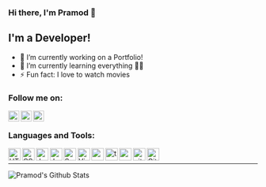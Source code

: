 ### Hi there, I'm Pramod 👋

## I'm a Developer! 
- 🔭 I’m currently working on a Portfolio!
- 🌱 I’m currently learning everything 🤣:rofl:
- ⚡ Fun fact: I love to watch movies

### Follow me on:

[<img align="left" alt="rjpramod | Twitter" width="22px" src="https://cdn.jsdelivr.net/npm/simple-icons@v3/icons/twitter.svg" />][twitter]
[<img align="left" alt="pramod-raje | LinkedIn" width="22px" src="https://cdn.jsdelivr.net/npm/simple-icons@v3/icons/linkedin.svg" />][linkedin]
[<img align="left" alt="pramod_raje | Instagram" width="22px" src="https://cdn.jsdelivr.net/npm/simple-icons@v3/icons/instagram.svg" />][Instagram]

<br />

### Languages and Tools:

[<img align="left" alt="HTML5" width="25px" src="https://user-images.githubusercontent.com/46569391/88923454-63846a00-d28f-11ea-85a2-27eedcfde1cc.png" />][voidlink]
[<img align="left" alt="CSS3" width="25px" src="https://user-images.githubusercontent.com/46569391/88924565-14d7cf80-d291-11ea-904f-88a39bbf006b.png" />][voidlink]
[<img align="left" alt="Javascript" width="25px" src="https://user-images.githubusercontent.com/46569391/88925399-16ee5e00-d292-11ea-9ac5-dbbf949a2626.png" />][voidlink]
[<img align="left" alt="Jquery" width="25px" src="https://user-images.githubusercontent.com/46569391/88926098-186c5600-d293-11ea-8659-67c40f6d95b7.png" />][voidlink]
[<img align="left" alt="Sass" width="25px" src="https://user-images.githubusercontent.com/46569391/88928170-1ce63e00-d296-11ea-8c3f-794e1fd9375a.png" />][voidlink]
<img align="left" alt="Visual Studio Code" width="25px" src="https://user-images.githubusercontent.com/46569391/88928560-9b42e000-d296-11ea-92d2-f0ab6a50aa39.png" />
<img align="left" alt="sublime-text" width="25px" src="https://user-images.githubusercontent.com/46569391/88929690-19ec4d00-d298-11ea-89cd-9185a5a343f8.png" />
<img align="left" alt="terminal" width="25px" src="https://user-images.githubusercontent.com/46569391/88929788-38524880-d298-11ea-8efa-5a22358acb67.png" />
<img align="left" alt="react" width="25px" src="https://user-images.githubusercontent.com/46569391/88929823-456f3780-d298-11ea-8a28-f5333f404f9a.png" />
<img align="left" alt="github" width="25px" src="https://user-images.githubusercontent.com/46569391/88929848-4dc77280-d298-11ea-98f7-ce618d3091df.png" />
<img align="left" alt="Git" width="25px" src="https://user-images.githubusercontent.com/46569391/88930295-ebbb3d00-d298-11ea-8cd5-a40a09ad071e.png" />

<br/>

---

<img align="left" alt="Pramod's Github Stats" src="https://github-readme-stats.vercel.app/api?username=pramodr&show_icons=true&hide_border=true" />

[twitter]: https://twitter.com/rjpramod
[linkedin]: https://linkedin.com/in/pramod-raje
[instagram]: https://instagram.com/pramod_raje
[voidlink]: https://github.com/pramodr/
